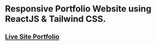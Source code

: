 # Responsive Portfolio Website using ReactJS & Tailwind CSS.
## [Live Site Portfolio](https://webfaisal1.netlify.app/)
